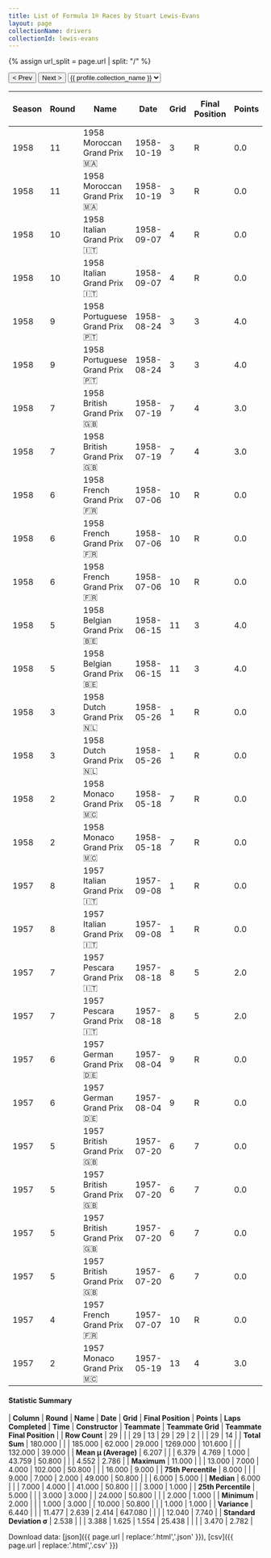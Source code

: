 ```yaml
---
title: List of Formula 1® Races by Stuart Lewis-Evans
layout: page
collectionName: drivers
collectionId: lewis-evans
---
```


{% assign url_split = page.url | split: "/" %}
<div id="collection-navigation">
<button onclick="selector.options[selector.selectedIndex-1].value && (window.location = selector.options[selector.selectedIndex-1].value);">&lt; Prev</button>
<button onclick="selector.options[selector.selectedIndex+1].value && (window.location = selector.options[selector.selectedIndex+1].value);">Next &gt;</button>
<select id="selector" onchange="this.options[this.selectedIndex].value && (window.location = this.options[this.selectedIndex].value);">
  {% for collectionId in site.data[page.collectionName].refs %}
    {% if collectionId == page.collectionId %}
      {% assign selected = "selected" %}
    {% else %}
      {% assign selected = "" %}
    {% endif %}
    {% assign profile = site.data[page.collectionName][collectionId].profile %}
    <option value="/f1/{{ page.collectionName }}/{{ collectionId }}/{{ url_split[4] }}" {{ selected }}>{{ profile.collection_name }}</option>
  {% endfor %}
</select>
</div>

| Season | Round | Name | Date | Grid | Final Position | Points | Laps Completed | Time | Constructor | Teammate | Teammate Grid | Teammate Final Position |
|--|--|--|--|--|--|--|--|--|--|--|--|--|
| 1958 | 11 | 1958 Moroccan Grand Prix 🇲🇦 | 1958-10-19 | 3 | R | 0.0 | 41 |   | Vanwall 🇬🇧 | [Stirling Moss 🇬🇧](/f1/drivers/moss) | 2 | 1 |
| 1958 | 11 | 1958 Moroccan Grand Prix 🇲🇦 | 1958-10-19 | 3 | R | 0.0 | 41 |   | Vanwall 🇬🇧 | [Tony Brooks 🇬🇧](/f1/drivers/brooks) | 7 | R |
| 1958 | 10 | 1958 Italian Grand Prix 🇮🇹 | 1958-09-07 | 4 | R | 0.0 | 30 |   | Vanwall 🇬🇧 | [Tony Brooks 🇬🇧](/f1/drivers/brooks) | 2 | 1 |
| 1958 | 10 | 1958 Italian Grand Prix 🇮🇹 | 1958-09-07 | 4 | R | 0.0 | 30 |   | Vanwall 🇬🇧 | [Stirling Moss 🇬🇧](/f1/drivers/moss) | 1 | R |
| 1958 | 9 | 1958 Portuguese Grand Prix 🇵🇹 | 1958-08-24 | 3 | 3 | 4.0 | 49 |   | Vanwall 🇬🇧 | [Stirling Moss 🇬🇧](/f1/drivers/moss) | 1 | 1 |
| 1958 | 9 | 1958 Portuguese Grand Prix 🇵🇹 | 1958-08-24 | 3 | 3 | 4.0 | 49 |   | Vanwall 🇬🇧 | [Tony Brooks 🇬🇧](/f1/drivers/brooks) | 5 | R |
| 1958 | 7 | 1958 British Grand Prix 🇬🇧 | 1958-07-19 | 7 | 4 | 3.0 | 75 | +50.8 | Vanwall 🇬🇧 | [Tony Brooks 🇬🇧](/f1/drivers/brooks) | 9 | 7 |
| 1958 | 7 | 1958 British Grand Prix 🇬🇧 | 1958-07-19 | 7 | 4 | 3.0 | 75 | +50.8 | Vanwall 🇬🇧 | [Stirling Moss 🇬🇧](/f1/drivers/moss) | 1 | R |
| 1958 | 6 | 1958 French Grand Prix 🇫🇷 | 1958-07-06 | 10 | R | 0.0 | 35 |   | Vanwall 🇬🇧 | [Stirling Moss 🇬🇧](/f1/drivers/moss) | 6 | 2 |
| 1958 | 6 | 1958 French Grand Prix 🇫🇷 | 1958-07-06 | 10 | R | 0.0 | 35 |   | Vanwall 🇬🇧 | [Tony Brooks 🇬🇧](/f1/drivers/brooks) | 5 | R |
| 1958 | 6 | 1958 French Grand Prix 🇫🇷 | 1958-07-06 | 10 | R | 0.0 | 35 |   | Vanwall 🇬🇧 | [Tony Brooks 🇬🇧](/f1/drivers/brooks) | 10 | R |
| 1958 | 5 | 1958 Belgian Grand Prix 🇧🇪 | 1958-06-15 | 11 | 3 | 4.0 | 24 | +3:00.9 | Vanwall 🇬🇧 | [Tony Brooks 🇬🇧](/f1/drivers/brooks) | 5 | 1 |
| 1958 | 5 | 1958 Belgian Grand Prix 🇧🇪 | 1958-06-15 | 11 | 3 | 4.0 | 24 | +3:00.9 | Vanwall 🇬🇧 | [Stirling Moss 🇬🇧](/f1/drivers/moss) | 9 | R |
| 1958 | 3 | 1958 Dutch Grand Prix 🇳🇱 | 1958-05-26 | 1 | R | 0.0 | 46 |   | Vanwall 🇬🇧 | [Stirling Moss 🇬🇧](/f1/drivers/moss) | 2 | 1 |
| 1958 | 3 | 1958 Dutch Grand Prix 🇳🇱 | 1958-05-26 | 1 | R | 0.0 | 46 |   | Vanwall 🇬🇧 | [Tony Brooks 🇬🇧](/f1/drivers/brooks) | 3 | R |
| 1958 | 2 | 1958 Monaco Grand Prix 🇲🇨 | 1958-05-18 | 7 | R | 0.0 | 11 |   | Vanwall 🇬🇧 | [Stirling Moss 🇬🇧](/f1/drivers/moss) | 8 | R |
| 1958 | 2 | 1958 Monaco Grand Prix 🇲🇨 | 1958-05-18 | 7 | R | 0.0 | 11 |   | Vanwall 🇬🇧 | [Tony Brooks 🇬🇧](/f1/drivers/brooks) | 1 | R |
| 1957 | 8 | 1957 Italian Grand Prix 🇮🇹 | 1957-09-08 | 1 | R | 0.0 | 49 |   | Vanwall 🇬🇧 | [Stirling Moss 🇬🇧](/f1/drivers/moss) | 2 | 1 |
| 1957 | 8 | 1957 Italian Grand Prix 🇮🇹 | 1957-09-08 | 1 | R | 0.0 | 49 |   | Vanwall 🇬🇧 | [Tony Brooks 🇬🇧](/f1/drivers/brooks) | 3 | 7 |
| 1957 | 7 | 1957 Pescara Grand Prix 🇮🇹 | 1957-08-18 | 8 | 5 | 2.0 | 17 |   | Vanwall 🇬🇧 | [Stirling Moss 🇬🇧](/f1/drivers/moss) | 2 | 1 |
| 1957 | 7 | 1957 Pescara Grand Prix 🇮🇹 | 1957-08-18 | 8 | 5 | 2.0 | 17 |   | Vanwall 🇬🇧 | [Tony Brooks 🇬🇧](/f1/drivers/brooks) | 6 | R |
| 1957 | 6 | 1957 German Grand Prix 🇩🇪 | 1957-08-04 | 9 | R | 0.0 | 10 |   | Vanwall 🇬🇧 | [Stirling Moss 🇬🇧](/f1/drivers/moss) | 7 | 5 |
| 1957 | 6 | 1957 German Grand Prix 🇩🇪 | 1957-08-04 | 9 | R | 0.0 | 10 |   | Vanwall 🇬🇧 | [Tony Brooks 🇬🇧](/f1/drivers/brooks) | 5 | 9 |
| 1957 | 5 | 1957 British Grand Prix 🇬🇧 | 1957-07-20 | 6 | 7 | 0.0 | 82 |   | Vanwall 🇬🇧 | [Tony Brooks 🇬🇧](/f1/drivers/brooks) | 3 | 1 |
| 1957 | 5 | 1957 British Grand Prix 🇬🇧 | 1957-07-20 | 6 | 7 | 0.0 | 82 |   | Vanwall 🇬🇧 | [Stirling Moss 🇬🇧](/f1/drivers/moss) | 1 | R |
| 1957 | 5 | 1957 British Grand Prix 🇬🇧 | 1957-07-20 | 6 | 7 | 0.0 | 82 |   | Vanwall 🇬🇧 | [Stirling Moss 🇬🇧](/f1/drivers/moss) | 3 | 1 |
| 1957 | 5 | 1957 British Grand Prix 🇬🇧 | 1957-07-20 | 6 | 7 | 0.0 | 82 |   | Vanwall 🇬🇧 | [Tony Brooks 🇬🇧](/f1/drivers/brooks) | 1 | R |
| 1957 | 4 | 1957 French Grand Prix 🇫🇷 | 1957-07-07 | 10 | R | 0.0 | 30 |   | Vanwall 🇬🇧 | [Roy Salvadori 🇬🇧](/f1/drivers/salvadori) | 6 | R |
| 1957 | 2 | 1957 Monaco Grand Prix 🇲🇨 | 1957-05-19 | 13 | 4 | 3.0 | 102 |   | Connaught 🇬🇧 | [Ivor Bueb 🇬🇧](/f1/drivers/bueb) | 16 | R |

#### Statistic Summary

| **Column** | **Round** | **Name** | **Date** | **Grid** | **Final Position** | **Points** | **Laps Completed** | **Time** | **Constructor** | **Teammate** | **Teammate Grid** | **Teammate Final Position** |
| **Row Count** | 29 |  |  | 29 | 13 | 29 | 29 | 2 |  |  | 29 | 14 |
| **Total Sum** | 180.000 |  |  | 185.000 | 62.000 | 29.000 | 1269.000 | 101.600 |  |  | 132.000 | 39.000 |
| **Mean μ (Average)** | 6.207 |  |  | 6.379 | 4.769 | 1.000 | 43.759 | 50.800 |  |  | 4.552 | 2.786 |
| **Maximum** | 11.000 |  |  | 13.000 | 7.000 | 4.000 | 102.000 | 50.800 |  |  | 16.000 | 9.000 |
| **75th Percentile** | 8.000 |  |  | 9.000 | 7.000 | 2.000 | 49.000 | 50.800 |  |  | 6.000 | 5.000 |
| **Median** | 6.000 |  |  | 7.000 | 4.000 |  | 41.000 | 50.800 |  |  | 3.000 | 1.000 |
| **25th Percentile** | 5.000 |  |  | 3.000 | 3.000 |  | 24.000 | 50.800 |  |  | 2.000 | 1.000 |
| **Minimum** | 2.000 |  |  | 1.000 | 3.000 |  | 10.000 | 50.800 |  |  | 1.000 | 1.000 |
| **Variance** | 6.440 |  |  | 11.477 | 2.639 | 2.414 | 647.080 |  |  |  | 12.040 | 7.740 |
| **Standard Deviation σ** | 2.538 |  |  | 3.388 | 1.625 | 1.554 | 25.438 |  |  |  | 3.470 | 2.782 |

Download data: [json]({{ page.url | replace:'.html','.json' }}), [csv]({{ page.url | replace:'.html','.csv' }})
